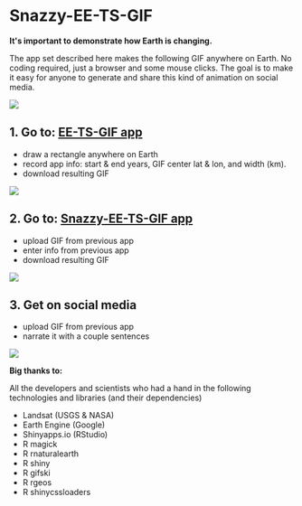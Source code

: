 # Snazzy-EE-TS-GIF
**It's important to demonstrate how Earth is changing.**

The app set described here makes the following GIF anywhere on Earth. No coding required, just a browser and some mouse clicks. The goal is to make it easy for anyone to generate and share this kind of animation on social media.

<img src="https://github.com/jdbcode/Snazzy-EE-TS-GIF/raw/master/img/snazzy-ee-ts.gif">

## 1. Go to: [EE-TS-GIF app](https://emaprlab.users.earthengine.app/view/lt-gee-time-series-animator)
  - draw a rectangle anywhere on Earth
  - record app info: start & end years, GIF center lat & lon, and width (km).
  - download resulting GIF

<img src="https://github.com/jdbcode/Snazzy-EE-TS-GIF/raw/master/img/ee-ts-gif.png">

## 2. Go to: [Snazzy-EE-TS-GIF app](https://jstnbraaten.shinyapps.io/snazzy-ee-ts-gif/)
  - upload GIF from previous app
  - enter info from previous app
  - download resulting GIF

<img src="https://github.com/jdbcode/Snazzy-EE-TS-GIF/raw/master/img/snazzy-ee-ts-gif.png">

## 3. Get on social media
  - upload GIF from previous app
  - narrate it with a couple sentences

<img src="https://github.com/jdbcode/Snazzy-EE-TS-GIF/raw/master/img/snazzy-ee-ts-media.png">

**Big thanks to:**

All the developers and scientists who had a hand in the following technologies and libraries (and their dependencies)

- Landsat (USGS & NASA)
- Earth Engine (Google)
- Shinyapps.io (RStudio)
- R magick
- R rnaturalearth
- R shiny
- R gifski
- R rgeos
- R shinycssloaders
